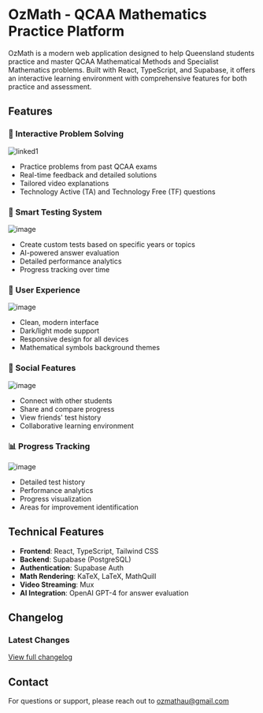 # OzMath - QCAA Mathematics Practice Platform

OzMath is a modern web application designed to help Queensland students practice and master QCAA Mathematical Methods and Specialist Mathematics problems. Built with React, TypeScript, and Supabase, it offers an interactive learning environment with comprehensive features for both practice and assessment.

## Features

### 🎯 Interactive Problem Solving
![linked1](https://github.com/user-attachments/assets/041d369b-9f4f-46c4-8572-d4dee1c0ac74)



- Practice problems from past QCAA exams
- Real-time feedback and detailed solutions
- Tailored video explanations 
- Technology Active (TA) and Technology Free (TF) questions

### 📝 Smart Testing System
![image](https://github.com/user-attachments/assets/c74c94b7-a1e1-4a60-b620-432397b00968)


- Create custom tests based on specific years or topics
- AI-powered answer evaluation
- Detailed performance analytics
- Progress tracking over time

### 🎨 User Experience
![image](https://github.com/user-attachments/assets/29f0924a-a868-48d2-88b0-59db49e7480e)


- Clean, modern interface
- Dark/light mode support
- Responsive design for all devices
- Mathematical symbols background themes

### 👥 Social Features
![image](https://github.com/user-attachments/assets/c9346e65-312e-48ad-a267-db9c64ec96ce)


- Connect with other students
- Share and compare progress
- View friends' test history
- Collaborative learning environment

### 📊 Progress Tracking
![image](https://github.com/user-attachments/assets/725e4f21-11be-49bf-b275-dff0d522b936)


- Detailed test history
- Performance analytics
- Progress visualization
- Areas for improvement identification

## Technical Features

- **Frontend**: React, TypeScript, Tailwind CSS
- **Backend**: Supabase (PostgreSQL)
- **Authentication**: Supabase Auth
- **Math Rendering**: KaTeX, LaTeX, MathQuill
- **Video Streaming**: Mux
- **AI Integration**: OpenAI GPT-4 for answer evaluation

## Changelog

### Latest Changes

[View full changelog](CHANGELOG.md)


## Contact

For questions or support, please reach out to [ozmathau@gmail.com](mailto:ozmathau@gmail.com)
